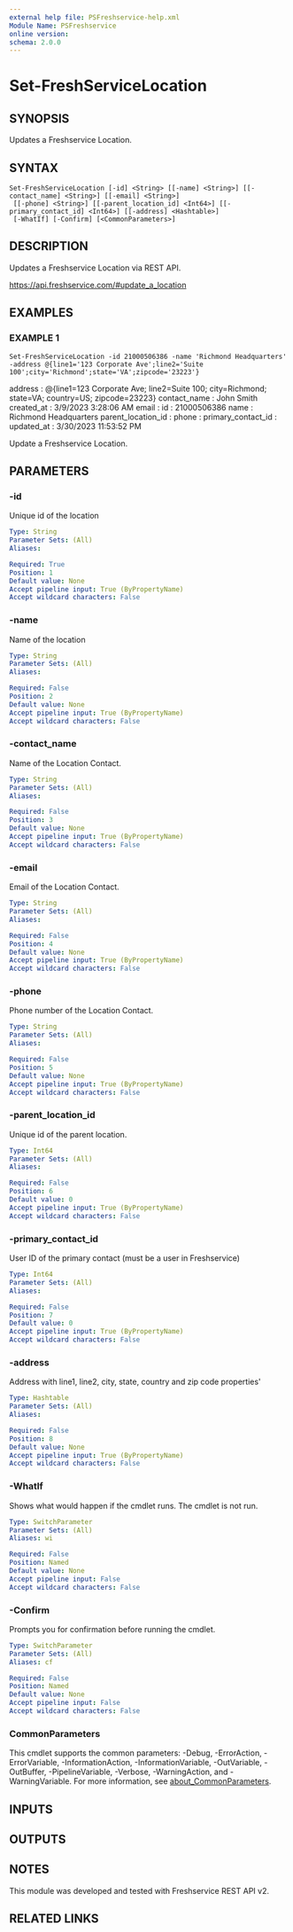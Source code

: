 ```yaml
---
external help file: PSFreshservice-help.xml
Module Name: PSFreshservice
online version:
schema: 2.0.0
---
```


# Set-FreshServiceLocation

## SYNOPSIS
Updates a Freshservice Location.

## SYNTAX

```
Set-FreshServiceLocation [-id] <String> [[-name] <String>] [[-contact_name] <String>] [[-email] <String>]
 [[-phone] <String>] [[-parent_location_id] <Int64>] [[-primary_contact_id] <Int64>] [[-address] <Hashtable>]
 [-WhatIf] [-Confirm] [<CommonParameters>]
```

## DESCRIPTION
Updates a Freshservice Location via REST API.

https://api.freshservice.com/#update_a_location

## EXAMPLES

### EXAMPLE 1
```
Set-FreshServiceLocation -id 21000506386 -name 'Richmond Headquarters' -address @{line1='123 Corporate Ave';line2='Suite 100';city='Richmond';state='VA';zipcode='23223'}
```

address            : @{line1=123 Corporate Ave; line2=Suite 100; city=Richmond; state=VA; country=US; zipcode=23223}
contact_name       : John Smith
created_at         : 3/9/2023 3:28:06 AM
email              :
id                 : 21000506386
name               : Richmond Headquarters
parent_location_id :
phone              :
primary_contact_id :
updated_at         : 3/30/2023 11:53:52 PM

Update a Freshservice Location.

## PARAMETERS

### -id
Unique id of the location

```yaml
Type: String
Parameter Sets: (All)
Aliases:

Required: True
Position: 1
Default value: None
Accept pipeline input: True (ByPropertyName)
Accept wildcard characters: False
```

### -name
Name of the location

```yaml
Type: String
Parameter Sets: (All)
Aliases:

Required: False
Position: 2
Default value: None
Accept pipeline input: True (ByPropertyName)
Accept wildcard characters: False
```

### -contact_name
Name of the Location Contact.

```yaml
Type: String
Parameter Sets: (All)
Aliases:

Required: False
Position: 3
Default value: None
Accept pipeline input: True (ByPropertyName)
Accept wildcard characters: False
```

### -email
Email of the Location Contact.

```yaml
Type: String
Parameter Sets: (All)
Aliases:

Required: False
Position: 4
Default value: None
Accept pipeline input: True (ByPropertyName)
Accept wildcard characters: False
```

### -phone
Phone number of the Location Contact.

```yaml
Type: String
Parameter Sets: (All)
Aliases:

Required: False
Position: 5
Default value: None
Accept pipeline input: True (ByPropertyName)
Accept wildcard characters: False
```

### -parent_location_id
Unique id of the parent location.

```yaml
Type: Int64
Parameter Sets: (All)
Aliases:

Required: False
Position: 6
Default value: 0
Accept pipeline input: True (ByPropertyName)
Accept wildcard characters: False
```

### -primary_contact_id
User ID of the primary contact (must be a user in Freshservice)

```yaml
Type: Int64
Parameter Sets: (All)
Aliases:

Required: False
Position: 7
Default value: 0
Accept pipeline input: True (ByPropertyName)
Accept wildcard characters: False
```

### -address
Address with line1, line2, city, state, country and zip code properties'

```yaml
Type: Hashtable
Parameter Sets: (All)
Aliases:

Required: False
Position: 8
Default value: None
Accept pipeline input: True (ByPropertyName)
Accept wildcard characters: False
```

### -WhatIf
Shows what would happen if the cmdlet runs.
The cmdlet is not run.

```yaml
Type: SwitchParameter
Parameter Sets: (All)
Aliases: wi

Required: False
Position: Named
Default value: None
Accept pipeline input: False
Accept wildcard characters: False
```

### -Confirm
Prompts you for confirmation before running the cmdlet.

```yaml
Type: SwitchParameter
Parameter Sets: (All)
Aliases: cf

Required: False
Position: Named
Default value: None
Accept pipeline input: False
Accept wildcard characters: False
```

### CommonParameters
This cmdlet supports the common parameters: -Debug, -ErrorAction, -ErrorVariable, -InformationAction, -InformationVariable, -OutVariable, -OutBuffer, -PipelineVariable, -Verbose, -WarningAction, and -WarningVariable. For more information, see [about_CommonParameters](http://go.microsoft.com/fwlink/?LinkID=113216).

## INPUTS

## OUTPUTS

## NOTES
This module was developed and tested with Freshservice REST API v2.

## RELATED LINKS
